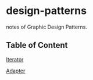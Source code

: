 # design-patterns
notes of Graphic Design Patterns.

## Table of Content
[Iterator](https://github.com/Andrewpqc/design-patterns/tree/master/iterator/src)

[Adapter](https://github.com/Andrewpqc/design-patterns/tree/master/adapter/src)